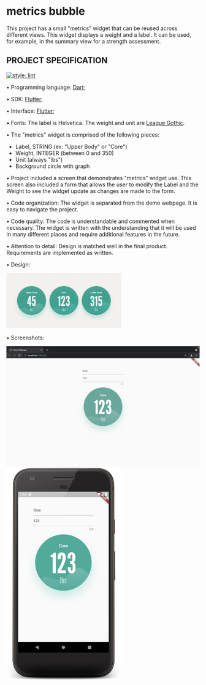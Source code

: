 # metrics bubble

This project has a small "metrics" widget that can be reused across different views. This widget
displays a weight and a label. It can be used, for example, in the summary view for a strength
assessment.

## PROJECT SPECIFICATION

[![style: lint](https://img.shields.io/badge/style-lint-4BC0F5.svg)](https://pub.dev/packages/lint)

• Programming language: [Dart](https://dart.dev/);

• SDK: [Flutter](https://flutter.dev/);

• Interface: [Flutter](https://flutter.dev/docs/development/ui);

• Fonts: The label is Helvetica. The weight and unit
are [League Gothic](https://www.theleagueofmoveabletype.com/league-gothic).

• The "metrics" widget is comprised of the following pieces:

- Label, STRING (ex: "Upper Body" or "Core")
- Weight, INTEGER (between 0 and 350)
- Unit (always "lbs")
- Background circle with graph

• Project included a screen that demonstrates "metrics" widget use. This screen also included a form
that allows the user to modify the Label and the Weight to see the widget update as changes are made
to the form.

• Code organization: The widget is separated from the demo webpage. It is easy to navigate the
project.

• Code quality: The code is understandable and commented when necessary. The widget is written with
the understanding that it will be used in many different places and require additional features in
the future.

• Attention to detail: Design is matched well in the final product. Requirements are implemented as
written.

• Design:

<img src="/design/design.jpg?raw=true" width="300" >

• Screenshots:

<img src="/screenshots/web-2021-11-02.png?raw=true" width="600" >
<img src="/screenshots/mobile-2021-11-02.png?raw=true" width="300" >
